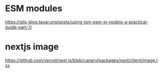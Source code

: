 # ESM modules

https://gils-blog.tayar.org/posts/using-jsm-esm-in-nodejs-a-practical-guide-part-1/

# nextjs image

https://github.com/vercel/next.js/blob/canary/packages/next/client/image.tsx

